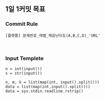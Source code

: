 ## 1일 1커밋 목표

### Commit Rule
```
[플랫폼] 문제번호_레벨_체감난이도(A,B,C,D)_'URL'
```
<br/>

### Input Templete
```
n = int(input())
s = str(input())  

n, m, k = list(map(int, input().split()))
data = list(map(int,input().split()))
data = sys.stdin.readline.rstrip()
```
